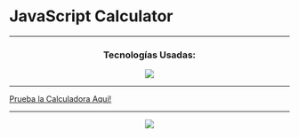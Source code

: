 ﻿# JavaScript Calculator
 <hr>
<div align="center">
  <h3>Tecnologías Usadas:</h3>
</div>
 <div align="center">
  <a href="#">
    <img src="https://skillicons.dev/icons?i=html,css,js" />
  </a>
</div>
<hr>
<a href="https://sorgazb.github.io/JavaScript_Calculator/">Prueba la Calculadora Aqui!</a>
<hr>
<div align="center">
<img src="https://github.com/sorgazb/JavaScript_Calculator/assets/150727714/d94ae320-08f1-4100-8e74-e0444569dc82"/>
</div>
